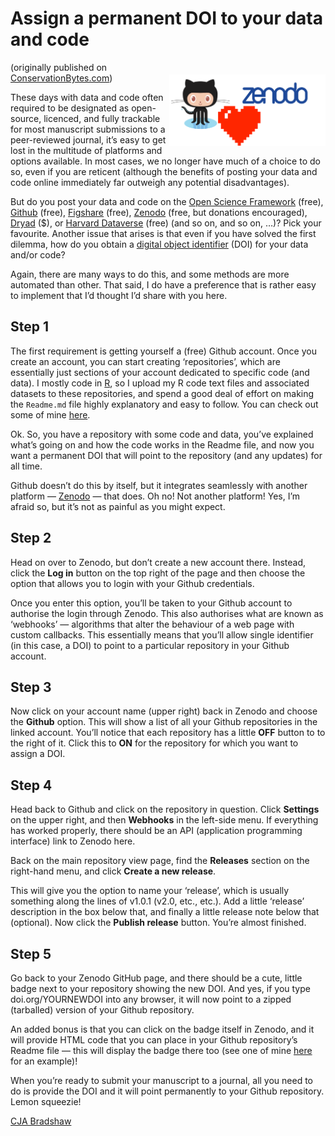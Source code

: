 # Assign a permanent DOI to your data and code

<img align="right" src="zenodolovesgithub.png" alt="Github + Zenodo = DOI" width="250" style="margin-top: 20px"></a>

(originally published on <a href="https://conservationbytes.com/2021/11/02/want-a-permanent-doi-assigned-to-your-data-and-code-follow-this-simple-recipe/#more-211775">ConservationBytes.com</a>)

These days with data and code often required to be designated as open-source, licenced, and fully trackable for most manuscript submissions to a peer-reviewed journal, it’s easy to get lost in the multitude of platforms and options available. In most cases, we no longer have much of a choice to do so, even if you are reticent (although the benefits of posting your data and code online immediately far outweigh any potential disadvantages).

But do you post your data and code on the <a href="https://osf.io/">Open Science Framework</a> (free), <a href="https://github.com/">Github</a> (free), <a href="https://figshare.com/">Figshare</a> (free), <a href="https://zenodo.org/">Zenodo</a> (free, but donations encouraged), <a href="https://datadryad.org/">Dryad</a> ($), or <a href="https://dataverse.harvard.edu/">Harvard Dataverse</a> (free) (and so on, and so on, …)? Pick your favourite. Another issue that arises is that even if you have solved the first dilemma, how do you obtain a <a href="https://www.doi.org/">digital object identifier</a> (DOI) for your data and/or code?

Again, there are many ways to do this, and some methods are more automated than other. That said, I do have a preference that is rather easy to implement that I’d thought I’d share with you here.

## Step 1
The first requirement is getting yourself a (free) Github account. Once you create an account, you can start creating ‘repositories’, which are essentially just sections of your account dedicated to specific code (and data). I mostly code in <a href="https://cran.r-project.org/">R</a>, so I upload my R code text files and associated datasets to these repositories, and spend a good deal of effort on making the <code>Readme.md</code> file highly explanatory and easy to follow. You can check out some of mine <a href="https://github.com/cjabradshaw?tab=repositories">here</a>.

Ok. So, you have a repository with some code and data, you’ve explained what’s going on and how the code works in the Readme file, and now you want a permanent DOI that will point to the repository (and any updates) for all time.

Github doesn’t do this by itself, but it integrates seamlessly with another platform — <a href="http://zenodo.org/">Zenodo</a> — that does. Oh no! Not another platform! Yes, I’m afraid so, but it’s not as painful as you might expect.

## Step 2
Head on over to Zenodo, but don’t create a new account there. Instead, click the <strong>Log in</strong> button on the top right of the page and then choose the option that allows you to login with your Github credentials.

Once you enter this option, you’ll be taken to your Github account to authorise the login through Zenodo. This also authorises what are known as ‘webhooks’ — algorithms that alter the behaviour of a web page with custom callbacks. This essentially means that you’ll allow single identifier (in this case, a DOI) to point to a particular repository in your Github account.

## Step 3
Now click on your account name (upper right) back in Zenodo and choose the <strong>Github</strong> option. This will show a list of all your Github repositories in the linked account. You’ll notice that each repository has a little <strong>OFF</strong> button to to the right of it. Click this to <strong>ON</strong> for the repository for which you want to assign a DOI.

## Step 4
Head back to Github and click on the repository in question. Click <strong>Settings</strong> on the upper right, and then <strong>Webhooks</strong> in the left-side menu. If everything has worked properly, there should be an API (application programming interface) link to Zenodo here.

Back on the main repository view page, find the <strong>Releases</strong> section on the right-hand menu, and click <strong>Create a new release</strong>.

This will give you the option to name your ‘release’, which is usually something along the lines of v1.0.1 (v2.0, etc., etc.). Add a little ‘release’ description in the box below that, and finally a little release note below that (optional). Now click the <strong>Publish release</strong> button. You’re almost finished.

## Step 5
Go back to your Zenodo GitHub page, and there should be a cute, little badge next to your repository showing the new DOI. And yes, if you type doi.org/YOURNEWDOI into any browser, it will now point to a zipped (tarballed) version of your Github repository.

An added bonus is that you can click on the badge itself in Zenodo, and it will provide HTML code that you can place in your Github repository’s Readme file — this will display the badge there too (see one of mine <a href="https://github.com/cjabradshaw/InvasiveSppCostsAustralia">here</a> for an example)!

When you’re ready to submit your manuscript to a journal, all you need to do is provide the DOI and it will point permanently to your Github repository. Lemon squeezie!

<a href="http://github.com/cjabradshaw">CJA Bradshaw</a>
